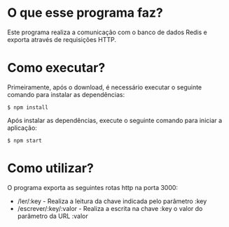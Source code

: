 # O que esse programa faz?

Este programa realiza a comunicação com o banco de dados Redis e exporta através de requisições HTTP.

# Como executar?

Primeiramente, após o download, é necessário executar o seguinte comando para instalar as dependências:

```shell
$ npm install
```
Após instalar as dependências, execute o seguinte comando para iniciar a aplicação:

```shell
$ npm start 
```

# Como utilizar?

O programa exporta as seguintes rotas http na porta 3000:

- /ler/:key - Realiza a leitura da chave indicada pelo parâmetro :key
- /escrever/:key/:valor - Realiza a escrita na chave :key o valor do parâmetro da URL :valor
